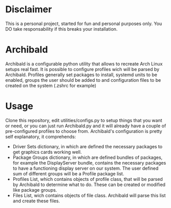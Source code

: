 # Disclaimer
This is a personal project, started for fun and personal purposes only. You DO take responsability if this breaks your installation. 

# Archibald
Archibald is a configurable python utility that allows to recreate Arch Linux setups real fast. It is possible to configure profiles wich will be parsed by Archibald. Profiles generally set packages to install, systemd units to be enabled, groups the user should be added to and configuration files to be created on the system (.zshrc for example)

# Usage
Clone this repository, edit utilities/configs.py to setup things that you want or need, or you can just run Archibald.py and it will already have a couple of pre-configured profiles to choose from. Archibald's configuration is pretty self explanatory, it comprehends:
- Driver Sets dictionary, in which are defined the necessary packages to get graphics cards working well.
- Package Groups dictionary, in which are defined bundles of packages, for example the DisplayServer bundle, contains the necessary packages to have a functioning display server on our system. The user defined sum of different groups will be a Profile package list.
- Profiles List, which contains objects of profile class, that will be parsed by Archibald to determine what to do. These can be created or modified like package groups.
- Files List, wich contains objects of file class. Archibald will parse this list and create these files.
